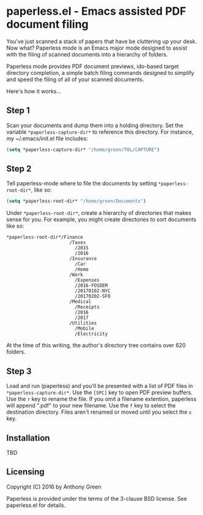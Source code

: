 # paperless.el - Emacs assisted PDF document filing

You've just scanned a stack of papers that have be cluttering up your
desk.  Now what?  Paperless mode is an Emacs major mode designed to
assist with the filing of scanned documents into a hierarchy of
folders.

Paperless mode provides PDF document previews, ido-based target
directory completion, a simple batch filing commands designed to
simplify and speed the filing of all of your scanned documents.

Here's how it works...

## Step 1

Scan your documents and dump them into a holding directory.  Set the
variable `*paperless-capture-dir*` to reference this directory.  For
instance, my ~/.emacs/init.el file includes:

```lisp
(setq *paperless-capture-dir* "/home/green/TOL/CAPTURE")
```

## Step 2

Tell paperless-mode where to file the documents by setting
`*paperless-root-dir*`, like so:

```lisp
(setq *paperless-root-dir* "/home/green/Documents")
```

Under `*paperless-root-dir*`, create a hierarchy of directories that
makes sense for you.  For example, you might create directories to
sort documents like so:

```
*paperless-root-dir*/Finance
                       /Taxes
                         /2015
                         /2016
                       /Insurance
                         /Car
                         /Home
                       /Work
                         /Expenses
                         /2016-FOSDEM
                         /20170102-NYC
                         /20170202-SFO
                       /Medical
                         /Receipts
                         /2016
                         /2017
                       /Utilities
                         /Mobile
                         /Electricity
```

At the time of this writing, the author's directory tree contains over
620 folders.

## Step 3

Load and run (paperless) and you'll be presented with a list of PDF
files in `*paperless-capture-dir*`.  Use the `[SPC]` key to open PDF
preview buffers.  Use the `r` key to rename the file.  If you omit a
filename extention, paperless will append ".pdf" to your new filename.
Use the `f` key to select the destination directory.  Files aren't
renamed or moved until you select the `x` key.

## Installation

TBD

## Licensing

Copyright (C) 2016 by Anthony Green

Paperless is provided under the terms of the 3-clause BSD license.
See paperless.el for details.
